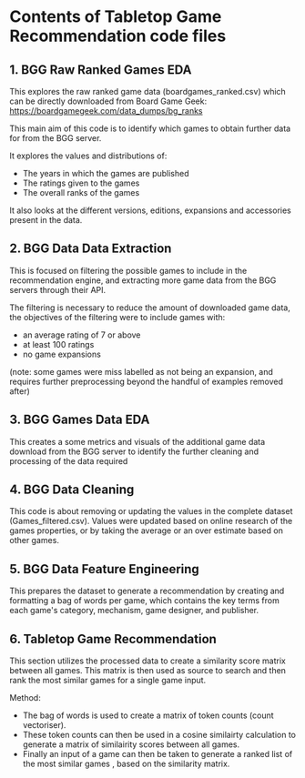 # Contents of Tabletop Game Recommendation code files

## 1. BGG Raw Ranked Games EDA
This explores the raw ranked game data (boardgames_ranked.csv) which can be directly downloaded from Board Game Geek:
https://boardgamegeek.com/data_dumps/bg_ranks

This main aim of this code is to identify which games to obtain further data for from the BGG server.

It explores the values and distributions of:
- The years in which the games are published
- The ratings given to the games
- The overall ranks of the games

It also looks at the different versions, editions, expansions and accessories present in the data.

## 2. BGG Data Data Extraction
This is focused on filtering the possible games to include in the recommendation engine, and extracting more game data from the BGG servers through their API. 

The filtering is necessary to reduce the amount of downloaded game data, the objectives of the filtering were to include games with:
- an average rating of 7 or above
- at least 100 ratings
- no game expansions

(note: some games were miss labelled as not being an expansion, and requires further preprocessing beyond the handful of examples removed after)

## 3. BGG Games Data EDA
This creates a some metrics and visuals of the additional game data download from the BGG server to identify the further cleaning and processing of the data required

## 4. BGG Data Cleaning
This code is about removing or updating the values in the complete dataset (Games_filtered.csv). 
Values were updated based on online research of the games properties, or by taking the average or an over estimate based on other games.

## 5. BGG Data Feature Engineering
This prepares the dataset to generate a recommendation by creating and formatting a bag of words per game, which contains the key terms from each game's category, mechanism, game designer, and publisher.

## 6. Tabletop Game Recommendation
This section utilizes the processed data to create a similarity score matrix between all games. This matrix is then used as source to search and then rank the most similar games for a single game input.

Method:
- The bag of words is used to create a matrix of token counts (count vectoriser).
- These token counts can then be used in a cosine similairty calculation to generate a matrix of similairity scores between all games.
- Finally an input of a game can then be taken to generate a ranked list of the most similar games , based on the similarity matrix.
